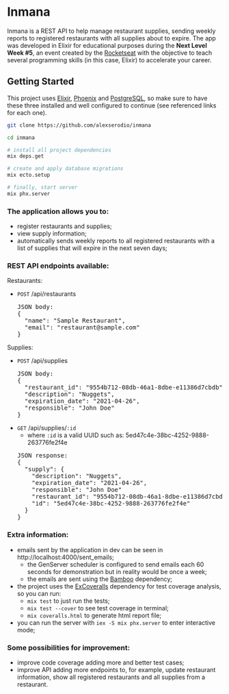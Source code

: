 # Inmana

Inmana is a REST API to help manage restaurant supplies, sending weekly reports to registered restaurants with all supplies about to expire. The app was developed in Elixir for educational purposes during the **Next Level Week #5**, an event created by the [Rocketseat](https://rocketseat.com.br/) with the objective to teach several programming skills (in this case, Elixir) to accelerate your career.

## Getting Started

This project uses [Elixir](https://elixir-lang.org/install.html), [Phoenix](https://hexdocs.pm/phoenix/installation.html#phoenix) and [PostgreSQL](https://www.postgresql.org/download/), so make sure to have these three installed and well configured to continue (see referenced links for each one).

```bash
git clone https://github.com/alexserodio/inmana

cd inmana

# install all project dependencies
mix deps.get

# create and apply database migrations
mix ecto.setup

# finally, start server
mix phx.server
```

### The application allows you to:

- register restaurants and supplies;
- view supply information;
- automatically sends weekly reports to all registered restaurants with a list of supplies that will expire in the next seven days;

### REST API endpoints available:

Restaurants:

- `POST` /api/restaurants
  <pre>
  JSON body:
  {
    "name": "Sample Restaurant",
    "email": "restaurant@sample.com"
  }
  </pre>

Supplies:

- `POST` /api/supplies
  <pre>
  JSON body:
  {
    "restaurant_id": "9554b712-08db-46a1-8dbe-e11386d7cbdb",
    "description": "Nuggets",
    "expiration_date": "2021-04-26",
    "responsible": "John Doe"
  }
  </pre>
- `GET` /api/supplies/`:id`
  - where `:id` is a valid UUID such as: 5ed47c4e-38bc-4252-9888-263776fe2f4e
  <pre>
  JSON response:
  {
    "supply": {
      "description": "Nuggets",
      "expiration_date": "2021-04-26",
      "responsible": "John Doe"
      "restaurant_id": "9554b712-08db-46a1-8dbe-e11386d7cbdb",
      "id": "5ed47c4e-38bc-4252-9888-263776fe2f4e"
    }
  }
  </pre>

### Extra information:

- emails sent by the application in dev can be seen in http://localhost:4000/sent_emails;
  - the GenServer scheduler is configured to send emails each 60 seconds for demonstration but in reality would be once a week;
  - the emails are sent using the [Bamboo](https://github.com/thoughtbot/bamboo) dependency;
- the project uses the [ExCoveralls](https://github.com/parroty/excoveralls) dependency for test coverage analysis, so you can run:
  - `mix test` to just run the tests;
  - `mix test --cover` to see test coverage in terminal;
  - `mix coveralls.html` to generate html report file;
- you can run the server with `iex -S mix phx.server` to enter interactive mode;

### Some possibilities for improvement:

- improve code coverage adding more and better test cases;
- improve API adding more endpoints to, for example, update restaurant information, show all registered restaurants and all supplies from a restaurant.
